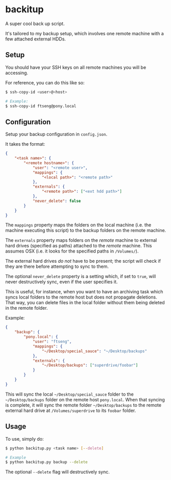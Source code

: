 backitup
========

A super cool back up script.

It's tailored to my backup setup, which involves one remote machine with a few attached external HDDs.

## Setup
You should have your SSH keys on all remote machines you will be
accessing.

For reference, you can do this like so:

```bash
$ ssh-copy-id <user>@<host>

# Example:
$ ssh-copy-id ftseng@pony.local
```

## Configuration
Setup your backup configuration in `config.json`.

It takes the format:

```json
{
    "<task name>": {
        "<remote hostname>": {
            "user": "<remote user>",
            "mappings": {
                "<local path>": "<remote path>"
            },
            "externals": {
                "<remote path>": ["<ext hdd path>"]
            },
            "never_delete": false
        }
    }
}
```

The `mappings` property maps the folders on the local machine
(i.e. the machine executing this script) to the backup folders on the remote machine.

The `externals` property maps folders on the *remote* machine to
external hard drives (specified as paths) attached to the *remote* machine. This assumes OSX
(i.e. it looks for the specified paths in `/Volumes/`).

The external hard drives *do not* have to be present; the script
will check if they are there before attempting to sync to them.

The optional `never_delete` property is a setting which, if set to
`true`, will never destructively sync, even if the user specifies it.

This is useful, for instance, when you want to have an archiving task
which syncs local folders to the remote host but does not propagate
deletions. That way, you can delete files in the local folder
without them being deleted in the remote folder.

Example:

```json
{
    "backup": {
        "pony.local": {
            "user": "ftseng",
            "mappings": {
                "~/Desktop/special_sauce": "~/Desktop/backups"
            },
            "externals": {
                "~/Desktop/backups": ["superdrive/foobar"]
            }
        }
    }
}
```

This will sync the local `~/Desktop/special_sauce` folder to the
`~/Desktop/backups` folder on the remote host `pony.local`. When that
syncing is complete, it will sync the remote folder `~/Desktop/backups`
to the remote external hard drive at `/Volumes/superdrive` to its
`foobar` folder.

## Usage
To use, simply do:

```bash
$ python backitup.py <task name> [--delete]

# Example
$ python backitup.py backup --delete
```

The optional `--delete` flag will destructively sync.
